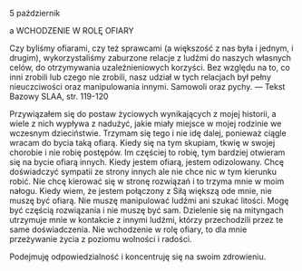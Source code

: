 5 październik

a
WCHODZENIE W ROLĘ OFIARY

 Czy byliśmy ofiarami, czy też sprawcami (a większość z nas była i jednym, i drugim), wykorzystaliśmy zaburzone relacje z ludźmi do naszych własnych celów, do otrzymywania uzależnieniowych korzyści. Bez względu na to, co inni zrobili lub czego nie zrobili, nasz udział w tych relacjach był pełny nieuczciwości oraz manipulowania innymi. Samowoli oraz pychy. — Tekst Bazowy SLAA, str. 119-120

 Przywiązałem się do postaw życiowych wynikających z mojej historii, a wiele z nich wypływa z nadużyć, jakie miały miejsce w mojej rodzinie we wczesnym dzieciństwie. Trzymam się tego i nie idę dalej, ponieważ ciągle wracam do bycia taką ofiarą. Kiedy się na tym skupiam, tkwię w swojej chorobie i nie robię postępów. Im częściej to robię, tym bardziej otwieram się na bycie ofiarą innych. Kiedy jestem ofiarą, jestem odizolowany. Chcę doświadczyć sympatii ze strony innych ale nie chce nic w tym kierunku robić. Nie chcę kierować się w stronę rozwiązań i to trzyma mnie w moim nałogu. Kiedy wiem, że jestem połączony z Siłą większą ode mnie, nie muszę być ofiarą. Nie muszę manipulować ludźmi ani szukać litości. Mogę być częścią rozwiązania i nie muszę być sam. Dzielenie się na mityngach utrzymuje mnie w kontakcie z innymi ludźmi, którzy przechodzili przez te same doświadczenia. Nie wchodzenie w rolę ofiary, to dla mnie przeżywanie życia z poziomu wolności i radości.

 Podejmuję odpowiedzialność i koncentruję się na swoim zdrowieniu.
